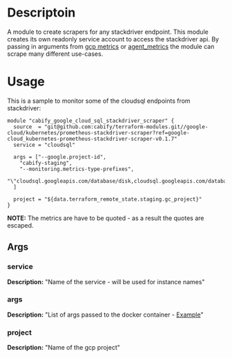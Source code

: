 # Descriptoin
A module to create scrapers for any stackdriver endpoint.
This module creates its own readonly service account to access the stackdriver api.
By passing in arguments from [gcp metrics](https://cloud.google.com/monitoring/api/metrics_gcp) or [agent_metrics](https://cloud.google.com/monitoring/api/metrics_agent) the module can scrape many different use-cases.

# Usage

This is a sample to monitor some of the cloudsql endpoints from stackdriver:
```
module "cabify_google_cloud_sql_stackdriver_scraper" {
  source  = "git@github.com:cabify/terraform-modules.git//google-cloud/kubernetes/prometheus-stackdriver-scraper?ref=google-cloud_kubernetes-prometheus-stackdriver-scraper-v0.1.7"
  service = "cloudsql"

  args = ["--google.project-id",
    "cabify-staging",
    "--monitoring.metrics-type-prefixes",
    "\"cloudsql.googleapis.com/database/disk,cloudsql.googleapis.com/database/cpu,cloudsql.googleapis.com/database/memory,cloudsql.googleapis.com/database/state,cloudsql.googleapis.com/database/up,cloudsql.googleapis.com/database/auto_failover_request_count,cloudsql.googleapis.com/database/available_for_failover\"",
  ]

  project = "${data.terraform_remote_state.staging.gc_project}"
}
```

**NOTE:** The metrics are have to be quoted - as a result the quotes are escaped.

## Args

### service
**Description:** "Name of the service - will be used for instance names"

### args
**Description:** "List of args passed to the docker container - [Example](https://github.com/frodenas/stackdriver_exporter#example)"

### project
**Description:** "Name of the gcp project"
